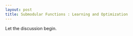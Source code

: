 ```yaml
---
layout: post
title: Submodular Functions : Learning and Optimization 
---
```

Let the discussion begin.
